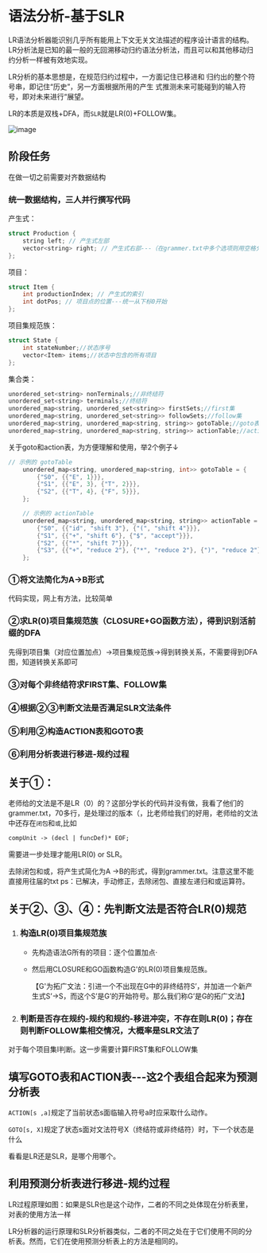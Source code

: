 # 语法分析-基于SLR

LR语法分析器能识别⼏乎所有能⽤上下⽂⽆关⽂法描述的程序设计语⾔的结构。 LR分析法是已知的最⼀般的⽆回溯移动归约语法分析法，而且可以和其他移动归约分析⼀样被有效地实现。

LR分析的基本思想是，在规范归约过程中，⼀⽅⾯记住已移进和 归约出的整个符号串，即记住“历史”，另⼀⽅⾯根据所⽤的产⽣ 式推测未来可能碰到的输⼊符号，即对未来进⾏“展望。

LR的本质是双栈+DFA，而`SLR`就是LR(0)+FOLLOW集。

![image](https://github.com/yuxi-hoopy/tju-COMPILER-2024-hyx/assets/129140901/4e6471ad-5dc5-4437-ab8e-83089a9cdef9)





## 阶段任务

在做一切之前需要对齐数据结构

### 统一数据结构，三人并行撰写代码

产生式：

```cpp
struct Production {
    string left; // 产生式左部
    vector<string> right; // 产生式右部---（在grammer.txt中多个选项则用空格分隔）
};
```

项目：

```cpp
struct Item {
    int productionIndex; // 产生式的索引
    int dotPos; // 项目点的位置---统一从下标0开始
};
```

项目集规范族：

```cpp
struct State {
    int stateNumber;//状态序号
    vector<Item> items;//状态中包含的所有项目
};
```

集合类：

```cpp
unordered_set<string> nonTerminals;//非终结符
unordered_set<string> terminals;//终结符
unordered_map<string, unordered_set<string>> firstSets;//first集
unordered_map<string, unordered_set<string>> followSets;//follow集
unordered_map<string, unordered_map<string, string>> gotoTable;//goto表
unordered_map<string, unordered_map<string, string>> actionTable;//action表
```

关于goto和action表，为方便理解和使用，举2个例子↓

```cpp
// 示例的 gotoTable
    unordered_map<string, unordered_map<string, int>> gotoTable = {
        {"S0", {{"E", 1}}},
        {"S1", {{"E", 3}, {"T", 2}}},
        {"S2", {{"T", 4}, {"F", 5}}},
    };

    // 示例的 actionTable
    unordered_map<string, unordered_map<string, string>> actionTable = {
        {"S0", {{"id", "shift 3"}, {"(", "shift 4"}}},
        {"S1", {{"+", "shift 6"}, {"$", "accept"}}},
        {"S2", {{"*", "shift 7"}}},
        {"S3", {{"+", "reduce 2"}, {"*", "reduce 2"}, {")", "reduce 2"}, {"$", "reduce 2"}}},
    };
```

### ①将文法简化为A->B形式

代码实现，网上有方法，比较简单

### ②求LR(0)项目集规范族（CLOSURE+GO函数方法），得到识别活前缀的DFA

先得到项目集（对应位置加点）->项目集规范族->得到转换关系，不需要得到DFA图，知道转换关系即可

### ③对每个非终结符求FIRST集、FOLLOW集


### ④根据②③判断文法是否满足SLR文法条件


### ⑤利用②构造ACTION表和GOTO表


### ⑥利用分析表进行移进-规约过程

## 关于①：

老师给的文法是不是LR（0）的？这部分学长的代码并没有做，我看了他们的grammer.txt，70多行，是处理过的版本（，比老师给我们的好用，老师给的文法中还存在`闭包`和`或`,比如

```txt
compUnit -> (decl | funcDef)* EOF;
```

需要进一步处理才能用LR(0) or SLR。

去除闭包和或，将产生式简化为A ->B的形式，得到grammer.txt。注意这里不能直接用往届的txt
ps：已解决，手动修正，去除闭包、直接左递归和或运算符。

## 关于②、③、④：先判断文法是否符合LR(0)规范

1. ### 构造LR(0)项目集规范族

   - 先构造语法G所有的项目：逐个位置加点·

   - 然后用CLOSURE和GO函数构造G'的LR(0)项目集规范族。

     【G'为拓广文法：引进⼀个不出现在G中的⾮终结符S’，并加进⼀个新产⽣式S’→S，⽽这个S’是G’的开始符号。那么我们称G’是G的拓⼴⽂法】


2. ### 判断是否存在规约-规约和规约-移进冲突，不存在则LR(0)；存在则判断FOLLOW集相交情况，大概率是SLR文法了

对于每个项目集I判断。这一步需要计算FIRST集和FOLLOW集


## 填写GOTO表和ACTION表---这2个表组合起来为预测分析表

`ACTION[s ,a]`规定了当前状态s面临输入符号a时应采取什么动作。 

`GOTO[s, X]`规定了状态s面对文法符号X（终结符或⾮终结符）时，下⼀个状态是什么

看看是LR还是SLR，是哪个用哪个。

## 利用预测分析表进行移进-规约过程

LR过程原理如图：如果是SLR也是这个动作，二者的不同之处体现在分析表里，对表的使用方法一样

LR分析器的运行原理和SLR分析器类似，二者的不同之处在于它们使用不同的分析表。然而，它们在使用预测分析表上的方法是相同的。

